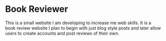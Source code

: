 # Book Reviewer
This is a small website I am developing to increase me web skills. It is a book review website I plan to begin with just blog style posts and later allow users to create accounts and post reviews of their own.

